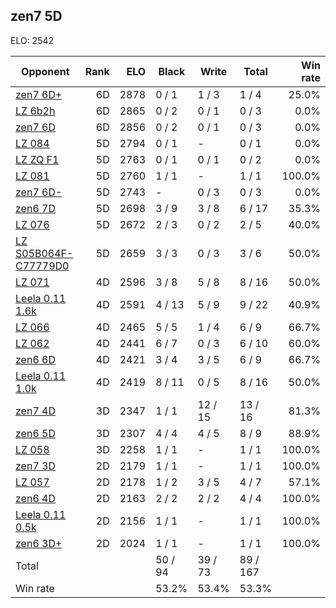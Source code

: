 ## zen7 5D ##

ELO: 2542

Opponent | Rank | ELO | Black | Write | Total | Win rate
---------|-----:|----:|-------|-------|-------|-------:
[zen7 6D+](zen7%206D+.md) | 6D | 2878 | 0 / 1 | 1 / 3 | 1 / 4 | 25.0%
[LZ 6b2h](LZ%206b2h.md) | 6D | 2865 | 0 / 2 | 0 / 1 | 0 / 3 | 0.0%
[zen7 6D](zen7%206D.md) | 6D | 2856 | 0 / 2 | 0 / 1 | 0 / 3 | 0.0%
[LZ 084](LZ%20084.md) | 5D | 2794 | 0 / 1 | - | 0 / 1 | 0.0%
[LZ ZQ F1](LZ%20ZQ%20F1.md) | 5D | 2763 | 0 / 1 | 0 / 1 | 0 / 2 | 0.0%
[LZ 081](LZ%20081.md) | 5D | 2760 | 1 / 1 | - | 1 / 1 | 100.0%
[zen7 6D-](zen7%206D-.md) | 5D | 2743 | - | 0 / 3 | 0 / 3 | 0.0%
[zen6 7D](zen6%207D.md) | 5D | 2698 | 3 / 9 | 3 / 8 | 6 / 17 | 35.3%
[LZ 076](LZ%20076.md) | 5D | 2672 | 2 / 3 | 0 / 2 | 2 / 5 | 40.0%
[LZ S05B064F-C77779D0](LZ%20S05B064F-C77779D0.md) | 5D | 2659 | 3 / 3 | 0 / 3 | 3 / 6 | 50.0%
[LZ 071](LZ%20071.md) | 4D | 2596 | 3 / 8 | 5 / 8 | 8 / 16 | 50.0%
[Leela 0.11 1.6k](Leela%200.11%201.6k.md) | 4D | 2591 | 4 / 13 | 5 / 9 | 9 / 22 | 40.9%
[LZ 066](LZ%20066.md) | 4D | 2465 | 5 / 5 | 1 / 4 | 6 / 9 | 66.7%
[LZ 062](LZ%20062.md) | 4D | 2441 | 6 / 7 | 0 / 3 | 6 / 10 | 60.0%
[zen6 6D](zen6%206D.md) | 4D | 2421 | 3 / 4 | 3 / 5 | 6 / 9 | 66.7%
[Leela 0.11 1.0k](Leela%200.11%201.0k.md) | 4D | 2419 | 8 / 11 | 0 / 5 | 8 / 16 | 50.0%
[zen7 4D](zen7%204D.md) | 3D | 2347 | 1 / 1 | 12 / 15 | 13 / 16 | 81.3%
[zen6 5D](zen6%205D.md) | 3D | 2307 | 4 / 4 | 4 / 5 | 8 / 9 | 88.9%
[LZ 058](LZ%20058.md) | 3D | 2258 | 1 / 1 | - | 1 / 1 | 100.0%
[zen7 3D](zen7%203D.md) | 2D | 2179 | 1 / 1 | - | 1 / 1 | 100.0%
[LZ 057](LZ%20057.md) | 2D | 2178 | 1 / 2 | 3 / 5 | 4 / 7 | 57.1%
[zen6 4D](zen6%204D.md) | 2D | 2163 | 2 / 2 | 2 / 2 | 4 / 4 | 100.0%
[Leela 0.11 0.5k](Leela%200.11%200.5k.md) | 2D | 2156 | 1 / 1 | - | 1 / 1 | 100.0%
[zen6 3D+](zen6%203D+.md) | 2D | 2024 | 1 / 1 | - | 1 / 1 | 100.0%
Total | | | 50 / 94 | 39 / 73 | 89 / 167 | 
Win rate| | | 53.2% | 53.4% | 53.3% | 
